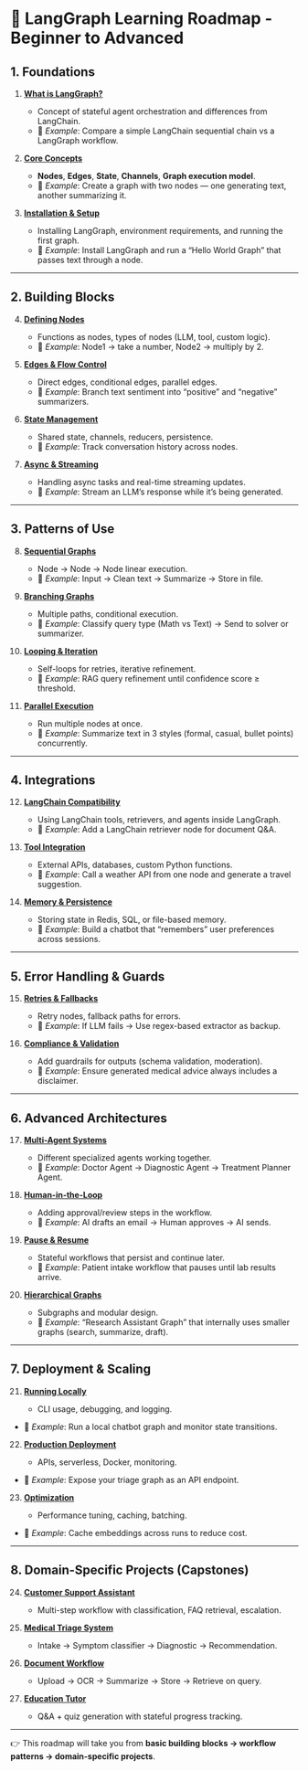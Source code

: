 # 📘 LangGraph Learning Roadmap - Beginner to Advanced

## 1. **Foundations**

1. [**What is LangGraph?**](https://github.com/fromsantanu/LLM-Based-Agentic-Systems/blob/main/LangGraphBA/p01.md)

   * Concept of stateful agent orchestration and differences from LangChain.
   * 🔹 *Example*: Compare a simple LangChain sequential chain vs a LangGraph workflow.
2. [**Core Concepts**](https://github.com/fromsantanu/LLM-Based-Agentic-Systems/blob/main/LangGraphBA/p02.md)

   * **Nodes**, **Edges**, **State**, **Channels**, **Graph execution model**.
   * 🔹 *Example*: Create a graph with two nodes — one generating text, another summarizing it.
3. [**Installation & Setup**](https://github.com/fromsantanu/LLM-Based-Agentic-Systems/blob/main/LangGraphBA/p03.md)

   * Installing LangGraph, environment requirements, and running the first graph.
   * 🔹 *Example*: Install LangGraph and run a “Hello World Graph” that passes text through a node.

---

## 2. **Building Blocks**

4. [**Defining Nodes**](https://github.com/fromsantanu/LLM-Based-Agentic-Systems/blob/main/LangGraphBA/p04.md)

   * Functions as nodes, types of nodes (LLM, tool, custom logic).
   * 🔹 *Example*: Node1 → take a number, Node2 → multiply by 2.
5. [**Edges & Flow Control**](https://github.com/fromsantanu/LLM-Based-Agentic-Systems/blob/main/LangGraphBA/p05.md)

   * Direct edges, conditional edges, parallel edges.
   * 🔹 *Example*: Branch text sentiment into “positive” and “negative” summarizers.
6. [**State Management**](https://github.com/fromsantanu/LLM-Based-Agentic-Systems/blob/main/LangGraphBA/p06.md)

   * Shared state, channels, reducers, persistence.
   * 🔹 *Example*: Track conversation history across nodes.
7. [**Async & Streaming**](https://github.com/fromsantanu/LLM-Based-Agentic-Systems/blob/main/LangGraphBA/p07.md)

   * Handling async tasks and real-time streaming updates.
   * 🔹 *Example*: Stream an LLM’s response while it’s being generated.

---

## 3. **Patterns of Use**

8. [**Sequential Graphs**](https://github.com/fromsantanu/LLM-Based-Agentic-Systems/blob/main/LangGraphBA/p08.md)

   * Node → Node → Node linear execution.
   * 🔹 *Example*: Input → Clean text → Summarize → Store in file.
9. [**Branching Graphs**](https://github.com/fromsantanu/LLM-Based-Agentic-Systems/blob/main/LangGraphBA/p09.md)

   * Multiple paths, conditional execution.
   * 🔹 *Example*: Classify query type (Math vs Text) → Send to solver or summarizer.
10. [**Looping & Iteration**](https://github.com/fromsantanu/LLM-Based-Agentic-Systems/blob/main/LangGraphBA/p10.md)

    * Self-loops for retries, iterative refinement.
    * 🔹 *Example*: RAG query refinement until confidence score ≥ threshold.
11. [**Parallel Execution**](https://github.com/fromsantanu/LLM-Based-Agentic-Systems/blob/main/LangGraphBA/p11.md)

    * Run multiple nodes at once.
    * 🔹 *Example*: Summarize text in 3 styles (formal, casual, bullet points) concurrently.

---

## 4. **Integrations**

12. [**LangChain Compatibility**](https://github.com/fromsantanu/LLM-Based-Agentic-Systems/blob/main/LangGraphBA/p12.md)

    * Using LangChain tools, retrievers, and agents inside LangGraph.
    * 🔹 *Example*: Add a LangChain retriever node for document Q\&A.
13. [**Tool Integration**](https://github.com/fromsantanu/LLM-Based-Agentic-Systems/blob/main/LangGraphBA/p13.md)

    * External APIs, databases, custom Python functions.
    * 🔹 *Example*: Call a weather API from one node and generate a travel suggestion.
14. [**Memory & Persistence**](https://github.com/fromsantanu/LLM-Based-Agentic-Systems/blob/main/LangGraphBA/p14.md)

    * Storing state in Redis, SQL, or file-based memory.
    * 🔹 *Example*: Build a chatbot that “remembers” user preferences across sessions.

---

## 5. **Error Handling & Guards**

15. [**Retries & Fallbacks**](https://github.com/fromsantanu/LLM-Based-Agentic-Systems/blob/main/LangGraphBA/p15.md)

    * Retry nodes, fallback paths for errors.
    * 🔹 *Example*: If LLM fails → Use regex-based extractor as backup.
16. [**Compliance & Validation**](https://github.com/fromsantanu/LLM-Based-Agentic-Systems/blob/main/LangGraphBA/p16.md)

    * Add guardrails for outputs (schema validation, moderation).
    * 🔹 *Example*: Ensure generated medical advice always includes a disclaimer.

---

## 6. **Advanced Architectures**

17. [**Multi-Agent Systems**](https://github.com/fromsantanu/LLM-Based-Agentic-Systems/blob/main/LangGraphBA/p17.md)

    * Different specialized agents working together.
    * 🔹 *Example*: Doctor Agent → Diagnostic Agent → Treatment Planner Agent.
18. [**Human-in-the-Loop**](https://github.com/fromsantanu/LLM-Based-Agentic-Systems/blob/main/LangGraphBA/p18.md)

    * Adding approval/review steps in the workflow.
    * 🔹 *Example*: AI drafts an email → Human approves → AI sends.
19. [**Pause & Resume**](https://github.com/fromsantanu/LLM-Based-Agentic-Systems/blob/main/LangGraphBA/p19.md)

    * Stateful workflows that persist and continue later.
    * 🔹 *Example*: Patient intake workflow that pauses until lab results arrive.
20. [**Hierarchical Graphs**](https://github.com/fromsantanu/LLM-Based-Agentic-Systems/blob/main/LangGraphBA/p20.md)

    * Subgraphs and modular design.
    * 🔹 *Example*: “Research Assistant Graph” that internally uses smaller graphs (search, summarize, draft).

---

## 7. **Deployment & Scaling**

21. [**Running Locally**](https://github.com/fromsantanu/LLM-Based-Agentic-Systems/blob/main/LangGraphBA/p21.md)

    * CLI usage, debugging, and logging.

* 🔹 *Example*: Run a local chatbot graph and monitor state transitions.

22. [**Production Deployment**](https://github.com/fromsantanu/LLM-Based-Agentic-Systems/blob/main/LangGraphBA/p22.md)

    * APIs, serverless, Docker, monitoring.

* 🔹 *Example*: Expose your triage graph as an API endpoint.

23. [**Optimization**](https://github.com/fromsantanu/LLM-Based-Agentic-Systems/blob/main/LangGraphBA/p23.md)

    * Performance tuning, caching, batching.

* 🔹 *Example*: Cache embeddings across runs to reduce cost.

---

## 8. **Domain-Specific Projects (Capstones)**

24. [**Customer Support Assistant**](https://github.com/fromsantanu/LLM-Based-Agentic-Systems/blob/main/LangGraphBA/p24.md)

    * Multi-step workflow with classification, FAQ retrieval, escalation.
25. [**Medical Triage System**](https://github.com/fromsantanu/LLM-Based-Agentic-Systems/blob/main/LangGraphBA/p25.md)

    * Intake → Symptom classifier → Diagnostic → Recommendation.
26. [**Document Workflow**](https://github.com/fromsantanu/LLM-Based-Agentic-Systems/blob/main/LangGraphBA/p26.md)

    * Upload → OCR → Summarize → Store → Retrieve on query.
27. [**Education Tutor**](https://github.com/fromsantanu/LLM-Based-Agentic-Systems/blob/main/LangGraphBA/p0127.md)

    * Q\&A + quiz generation with stateful progress tracking.

---

👉 This roadmap will take you from **basic building blocks → workflow patterns → domain-specific projects**.


